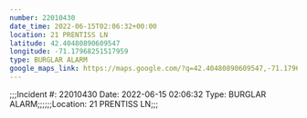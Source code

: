 ```yaml
---
number: 22010430
date_time: 2022-06-15T02:06:32+00:00
location: 21 PRENTISS LN
latitude: 42.40480890609547
longitude: -71.17968251517959
type: BURGLAR ALARM
google_maps_link: https://maps.google.com/?q=42.40480890609547,-71.17968251517959
---
```


;;;Incident #: 22010430  Date: 2022-06-15 02:06:32   Type: BURGLAR ALARM;;;;;;Location: 21 PRENTISS LN;;;
